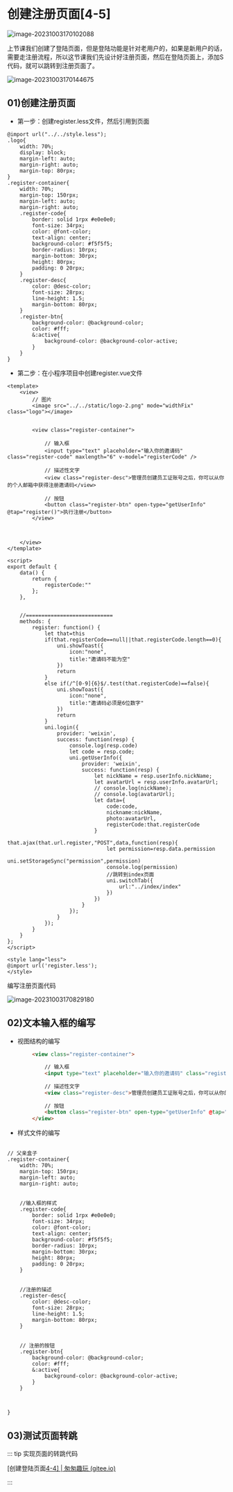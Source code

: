 # 创建注册页面[4-5]

![image-20231003170102088](05创建注册页面4-5.assets/image-20231003170102088.png)

上节课我们创建了登陆页面，但是登陆功能是针对老用户的，如果是新用户的话，需要走注册流程，所以这节课我们先设计好注册页面，然后在登陆页面上，添加S代码，就可以跳转到注册页面了。

![image-20231003170144675](05创建注册页面4-5.assets/image-20231003170144675.png)



## 01)创建注册页面

- 第一步：创建register.less文件，然后引用到页面

```less
@import url("../../style.less");
.logo{
	width: 70%;
	display: block;
	margin-left: auto;
	margin-right: auto;
	margin-top: 80rpx;
}
.register-container{
	width: 70%;
	margin-top: 150rpx;
	margin-left: auto;
	margin-right: auto;
	.register-code{
		border: solid 1rpx #e0e0e0;
		font-size: 34rpx;
		color: @font-color;
		text-align: center;
		background-color: #f5f5f5;
		border-radius: 10rpx;
		margin-bottom: 30rpx;
		height: 80rpx;
		padding: 0 20rpx;
	}
	.register-desc{
		color: @desc-color;
		font-size: 28rpx;
		line-height: 1.5;
		margin-bottom: 80rpx;
	}
	.register-btn{
		background-color: @background-color;
		color: #fff;
		&:active{
			background-color: @background-color-active;
		}
	}
}

```

- 第二步：在小程序项目中创建register.vue文件

```vue
<template>
	<view>
        // 图片
		<image src="../../static/logo-2.png" mode="widthFix" class="logo"></image>
        
        
		<view class="register-container">
            
            // 输入框
			<input type="text" placeholder="输入你的邀请码" class="register-code" maxlength="6" v-model="registerCode" />
            
            // 描述性文字
			<view class="register-desc">管理员创建员工证账号之后，你可以从你的个人邮箱中获得注册邀请码</view>
            
            // 按钮
			<button class="register-btn" open-type="getUserInfo" @tap="register()">执行注册</button>
		</view>
        
        
        
	</view>
</template>

<script>
export default {
	data() {
		return {
			registerCode:""
		};
	},
    
    
    //============================
	methods: {
		register: function() {
			let that=this
			if(that.registerCode==null||that.registerCode.length==0){
				uni.showToast({
					icon:"none",
					title:"邀请码不能为空"
				})
				return
			}
			else if(/^[0-9]{6}$/.test(that.registerCode)==false){
				uni.showToast({
					icon:"none",
					title:"邀请码必须是6位数字"
				})
				return
			}
			uni.login({
				provider: 'weixin',
				success: function(resp) {
					console.log(resp.code)
					let code = resp.code;
					uni.getUserInfo({
						provider: 'weixin',
						success: function(resp) {
							let nickName = resp.userInfo.nickName;
							let avatarUrl = resp.userInfo.avatarUrl;
							// console.log(nickName);
							// console.log(avatarUrl);
							let data={
								code:code,
								nickname:nickName,
								photo:avatarUrl,
								registerCode:that.registerCode
							}
							that.ajax(that.url.register,"POST",data,function(resp){
								let permission=resp.data.permission
								uni.setStorageSync("permission",permission)
								console.log(permission)
								//跳转到index页面
								uni.switchTab({
									url:"../index/index"
								})
							})
						}
					});
				}
			});
		}
	}
};
</script>

<style lang="less">
@import url('register.less');
</style>

```

编写注册页面代码

![image-20231003170829180](05创建注册页面4-5.assets/image-20231003170829180.png)





## 02)文本输入框的编写

- 视图结构的编写

```html
		<view class="register-container">
            
            // 输入框
			<input type="text" placeholder="输入你的邀请码" class="register-code" maxlength="6" v-model="registerCode" />
            
            // 描述性文字
			<view class="register-desc">管理员创建员工证账号之后，你可以从你的个人邮箱中获得注册邀请码</view>
            
            // 按钮
			<button class="register-btn" open-type="getUserInfo" @tap="register()">执行注册</button>
		</view>
```

- 样式文件的编写

```less

// 父亲盒子
.register-container{
	width: 70%;
	margin-top: 150rpx;
	margin-left: auto;
	margin-right: auto;
    
    
    //输入框的样式
	.register-code{
		border: solid 1rpx #e0e0e0;
		font-size: 34rpx;
		color: @font-color;
		text-align: center;
		background-color: #f5f5f5;
		border-radius: 10rpx;
		margin-bottom: 30rpx;
		height: 80rpx;
		padding: 0 20rpx;
	}
    
    
    //注册的描述
	.register-desc{
		color: @desc-color;
		font-size: 28rpx;
		line-height: 1.5;
		margin-bottom: 80rpx;
	}
    
    
    // 注册的按钮
	.register-btn{
		background-color: @background-color;
		color: #fff;
		&:active{
			background-color: @background-color-active;
		}
	}
    
    
    
}
```



## 03)测试页面转跳

::: tip 实现页面的转跳代码

[创建登陆页面[4-4\] | 匆匆趣玩 (gitee.io)](https://ground-gun.gitee.io/lyp/刷脸项目/04阶段-利用UNI-APP创建移动端项目/04创建登陆页面4-4.html#_02-跳转到注册页面)

:::

